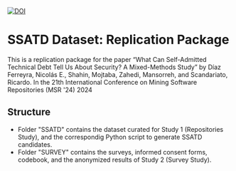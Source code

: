 [![DOI](https://zenodo.org/badge/719986360.svg)](https://zenodo.org/doi/10.5281/zenodo.10551751)
# SSATD Dataset: Replication Package

This is a replication package for the paper “What Can Self-Admitted Technical Debt Tell Us About Security? A Mixed-Methods Study” by Díaz Ferreyra, Nicolás E., Shahin, Mojtaba, Zahedi, Mansorreh, and Scandariato, Ricardo. In the 21th International Conference on Mining Software Repositories (MSR '24) 2024

## Structure

- Folder "SSATD" contains the dataset curated for Study 1 (Repositories Study), and the correspondig Python script to generate SSATD candidates.
- Folder "SURVEY" contains the surveys, informed consent forms, codebook, and the anonymized results of Study 2 (Survey Study).
